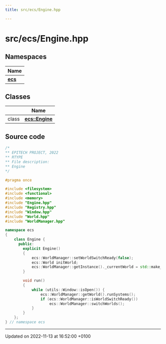 ```yaml
---
title: src/ecs/Engine.hpp

---
```


# src/ecs/Engine.hpp



## Namespaces

| Name           |
| -------------- |
| **[ecs](Namespaces/namespaceecs.md)**  |

## Classes

|                | Name           |
| -------------- | -------------- |
| class | **[ecs::Engine](Classes/classecs_1_1_engine.md)**  |




## Source code

```cpp
/*
** EPITECH PROJECT, 2022
** RTYPE
** File description:
** Engine
*/

#pragma once

#include <filesystem>
#include <functional>
#include <memory>
#include "Engine.hpp"
#include "Registry.hpp"
#include "Window.hpp"
#include "World.hpp"
#include "WorldManager.hpp"

namespace ecs
{
    class Engine {
      public:
        explicit Engine()
        {
            ecs::WorldManager::setWorldSwitchReady(false);
            ecs::World initWorld;
            ecs::WorldManager::getInstance()._currentWorld = std::make_unique<ecs::World>(initWorld);
        }

        void run()
        {
            while (utils::Window::isOpen()) {
                ecs::WorldManager::getWorld().runSystems();
                if (ecs::WorldManager::isWorldSwitchReady())
                    ecs::WorldManager::switchWorlds();
            }
        }
    };
} // namespace ecs
```


-------------------------------

Updated on 2022-11-13 at 16:52:00 +0100
